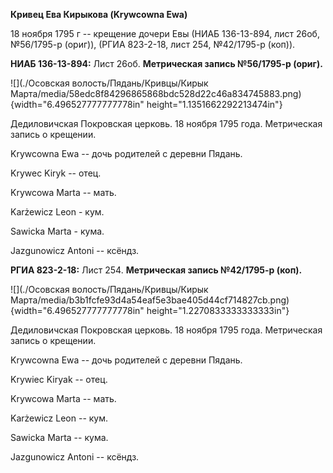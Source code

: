**Кривец Ева Кирыкова (Krywcowna Ewa)**

18 ноября 1795 г -- крещение дочери Евы (НИАБ 136-13-894, лист 26об,
№56/1795-р (ориг)), (РГИА 823-2-18, лист 254, №42/1795-р (коп)).

**НИАБ 136-13-894:** Лист 26об. **Метрическая запись №56/1795-р
(ориг).**

![](./Осовская волость/Пядань/Кривцы/Кирык Марта/media/58edc8f84296865868bdc528d22c46a834745883.png){width="6.496527777777778in"
height="1.1351662292213474in"}

Дедиловичская Покровская церковь. 18 ноября 1795 года. Метрическая
запись о крещении.

Krywcowna Ewa -- дочь родителей с деревни Пядaнь.

Krywec Kiryk -- отец.

Krywcowa Marta -- мать.

Karżewicz Leon - кум.

Sawicka Marta - кума.

Jazgunowicz Antoni -- ксёндз.

**РГИА 823-2-18:** Лист 254. **Метрическая запись №42/1795-р (коп).**

![](./Осовская волость/Пядань/Кривцы/Кирык Марта/media/b3b1fcfe93d4a54eaf5e3bae405d44cf714827cb.png){width="6.496527777777778in"
height="1.2270833333333333in"}

Дедиловичская Покровская церковь. 18 ноября 1795 года. Метрическая
запись о крещении.

Krywcowna Ewa -- дочь родителей с деревни Пядань.

Krywiec Kiryak -- отец.

Krywcowa Marta -- мать.

Karżewicz Leon -- кум.

Sawicka Marta -- кума.

Jazgunowicz Antoni -- ксёндз.
